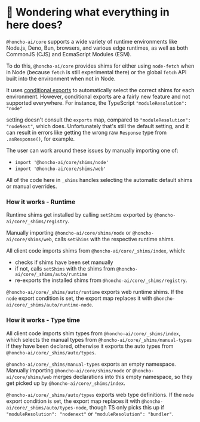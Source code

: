 # 👋 Wondering what everything in here does?

`@honcho-ai/core` supports a wide variety of runtime environments like Node.js, Deno, Bun, browsers, and various
edge runtimes, as well as both CommonJS (CJS) and EcmaScript Modules (ESM).

To do this, `@honcho-ai/core` provides shims for either using `node-fetch` when in Node (because `fetch` is still experimental there) or the global `fetch` API built into the environment when not in Node.

It uses [conditional exports](https://nodejs.org/api/packages.html#conditional-exports) to
automatically select the correct shims for each environment. However, conditional exports are a fairly new
feature and not supported everywhere. For instance, the TypeScript `"moduleResolution": "node"`

setting doesn't consult the `exports` map, compared to `"moduleResolution": "nodeNext"`, which does.
Unfortunately that's still the default setting, and it can result in errors like
getting the wrong raw `Response` type from `.asResponse()`, for example.

The user can work around these issues by manually importing one of:

- `import '@honcho-ai/core/shims/node'`
- `import '@honcho-ai/core/shims/web'`

All of the code here in `_shims` handles selecting the automatic default shims or manual overrides.

### How it works - Runtime

Runtime shims get installed by calling `setShims` exported by `@honcho-ai/core/_shims/registry`.

Manually importing `@honcho-ai/core/shims/node` or `@honcho-ai/core/shims/web`, calls `setShims` with the respective runtime shims.

All client code imports shims from `@honcho-ai/core/_shims/index`, which:

- checks if shims have been set manually
- if not, calls `setShims` with the shims from `@honcho-ai/core/_shims/auto/runtime`
- re-exports the installed shims from `@honcho-ai/core/_shims/registry`.

`@honcho-ai/core/_shims/auto/runtime` exports web runtime shims.
If the `node` export condition is set, the export map replaces it with `@honcho-ai/core/_shims/auto/runtime-node`.

### How it works - Type time

All client code imports shim types from `@honcho-ai/core/_shims/index`, which selects the manual types from `@honcho-ai/core/_shims/manual-types` if they have been declared, otherwise it exports the auto types from `@honcho-ai/core/_shims/auto/types`.

`@honcho-ai/core/_shims/manual-types` exports an empty namespace.
Manually importing `@honcho-ai/core/shims/node` or `@honcho-ai/core/shims/web` merges declarations into this empty namespace, so they get picked up by `@honcho-ai/core/_shims/index`.

`@honcho-ai/core/_shims/auto/types` exports web type definitions.
If the `node` export condition is set, the export map replaces it with `@honcho-ai/core/_shims/auto/types-node`, though TS only picks this up if `"moduleResolution": "nodenext"` or `"moduleResolution": "bundler"`.
